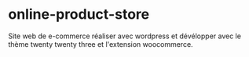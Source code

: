 # online-product-store
Site web de e-commerce réaliser avec wordpress et dévélopper avec le thème twenty twenty three et l'extension woocommerce.
